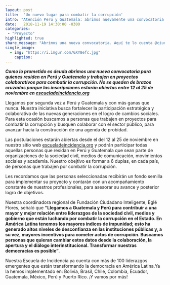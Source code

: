 ```yaml
---
layout: post
title:  'Un nuevo lugar para combatir la corrupción'
intro: "Atención Perú y Guatemala: abrimos nuevamente una convocatoria para la Escuela de Incidencia."
date:   2018-11-19 14:30:00 -0300
categories:
 - "Proyecto"
highlighted: true
share_message: "Abrimos una nueva convocatoria. Aquí te lo cuenta @ciudadanoi"
single_image:
  - img: "https://i.imgur.com/GXY8efc.jpg"
    caption: 
---
```

***Como lo prometido es deuda abrimos una nueva convocatoria para quienes residen en Perú y Guatemala y trabajen en proyectos colaborativos para combatir la corrupción. No se queden de brazos cruzados porque las inscripciones estarán abiertas entre 12 al 25 de noviembre en [escueladeincidencia.org](https://escueladeincidencia.org)***

Llegamos por segunda vez a Perú y Guatemala y con más ganas que nunca. Nuestra iniciativa busca fortalecer la participación estratégica y colaborativa de las nuevas generaciones en el logro de cambios sociales. Para esta ocasión buscamos a personas que trabajen en proyectos para combatir la corrupción y busquen colaborar con el sector público, para avanzar hacia la construcción de una agenda de probidad.

Las postulaciones estarán abiertas desde el del 12 al 25 de noviembre en nuestro sitio web [escueladeincidencia.org](https://escueladeincidencia.org) y podrán participar todas aquellas personas que residan en Perú y Guatemala que sean parte de organizaciones de la sociedad civil, medios de comunicación, movimientos sociales y academia. Nuestro obejtivo es formar a 6 duplas, en cada país, de personas que trabajen por combatir la corrupción.

Les recordamos que las personas seleccionadas recibirán un fondo semilla para implementar su proyecto y contarán con un acompañamiento constante de nuestros profesionales, para asesorar su avance y posterior logro de objetivos.

Nuestra coordinadora regional de Fundación Ciudadano Inteligente, Eglé Flores, señaló que **“Llegamos a Guatemala y Perú para contribuir a una mayor y mejor relación entre liderazgos de la sociedad civil, medios y gobierno que están luchando por combatir la corrupción en el Estado. En América Latina tenemos los mayores índices de impunidad; esto ha generado altos niveles de desconfianza en las instituciones públicas y, a su vez, mayores incentivos para cometer actos de corrupción. Buscamos personas que quieran cambiar estos datos desde la colaboración, la apertura y el diálogo interinstitucional. Transformar nuestras democracias es posible”**. 

Nuestra Escuela de Incidencia ya cuenta con más de 100 liderazgos emergentes que están transformando la democracia en América Latina.Ya la hemos implementado en: Bolivia, Brasil, Chile, Colombia, Ecuador, Guatemala, México, Perú y Puerto Rico. ¡Y vamos por más!






